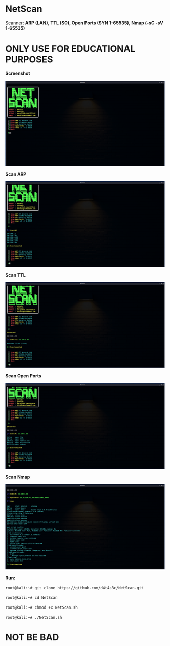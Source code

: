 # NetScan
Scanner: **ARP (LAN), TTL (SO), Open Ports (SYN 1-65535), Nmap (-sC -sV 1-65535)**

# ONLY USE FOR EDUCATIONAL PURPOSES

**Screenshot**

![](/screenshot/screenshot1.png)

**Scan ARP**

![](/screenshot/screenshot2.png)

**Scan TTL**

![](/screenshot/screenshot3.png)

**Scan Open Ports**

![](/screenshot/screenshot4.png)

**Scan Nmap**

![](/screenshot/screenshot5.png)

**Run:**

``` root@kali:~# git clone https://github.com/d4t4s3c/NetScan.git ```

``` root@kali:~# cd NetScan ```

``` root@kali:~# chmod +x NetScan.sh ```

``` root@kali:~# ./NetScan.sh ```

# NOT BE BAD

